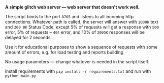 **A simple glitch web server — web server that doesn't work well.**

The script binds to the port `8765` and listens to all incoming http connections.
Whatever path is called, the server will answer with `200OK` text and `200 OK` Status Code, except 5% of requests will get a response with `500` error, 5% of requests – `404` error, and 10% of `200OK` responses will be delayed for 2 seconds.

Use it for educational purposes to show a sequence of requests with some amount of errors, e.g. for load testing and reports building.

No usage parameters — change whatever is needed in the script itself.

Install requirements with `pip install -r requirements.txt` and run with
`python main.py`